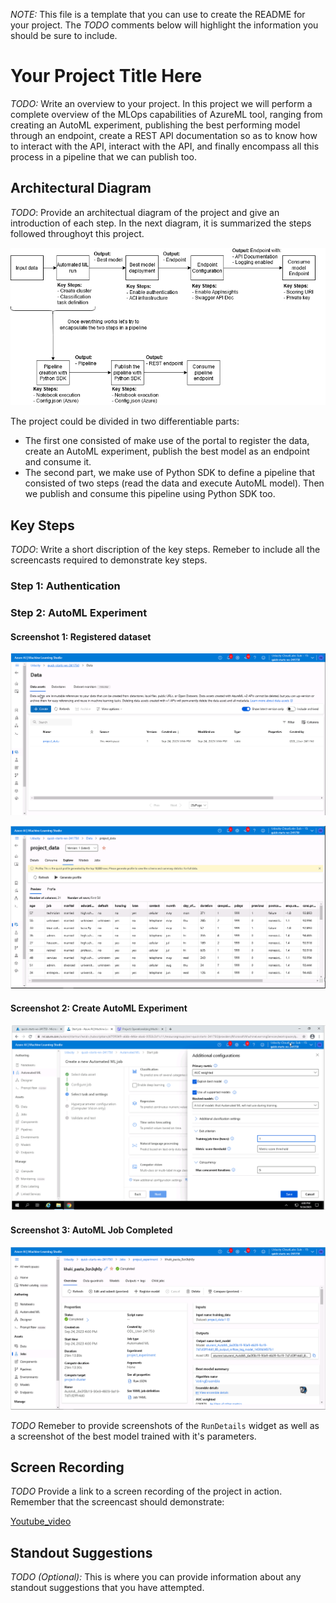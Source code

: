 *NOTE:* This file is a template that you can use to create the README for your project. The *TODO* comments below will highlight the information you should be sure to include.


# Your Project Title Here

*TODO:* Write an overview to your project.
In this project we will perform a complete overview of the MLOps capabilities of AzureML tool, ranging from creating an AutoML experiment, publishing the best performing model through an endpoint, create a REST API documentation so as to know how to interact with the API, interact with the API, and finally encompass all this process in a pipeline that we can publish too.

## Architectural Diagram
*TODO*: Provide an architectual diagram of the project and give an introduction of each step.
In the next diagram, it is summarized the steps followed throughoyt this project.

![Architectural-Diagram](./screenshots/Udacity_project2_architecture.png)

The project could be divided in two differentiable parts:

 - The first one consisted of make use of the portal to register the data, create an AutoML experiment, publish the best model as an endpoint and consume it.
 - The second part, we make use of Python SDK to define a pipeline that consisted of two steps (read the data and execute AutoML model). Then we publish and consume this pipeline using Python SDK too.



## Key Steps
*TODO*: Write a short discription of the key steps. Remeber to include all the screencasts required to demonstrate key steps. 

### Step 1: Authentication

### Step 2: AutoML Experiment

#### Screenshot 1: Registered dataset
![Dataset_v1](./screenshots/Registered_dataset_v1.PNG)

![Dataset_v2](./screenshots/Registered_dataset_v2.PNG)

#### Screenshot 2: Create AutoML Experiment

![AutoML_config](./screenshots/AutoML_config.PNG)

#### Screenshot 3: AutoML Job Completed

![AutoML_config](./screenshots/AutoML_run_Succesful.PNG)



*TODO* Remeber to provide screenshots of the `RunDetails` widget as well as a screenshot of the best model trained with it's parameters.

## Screen Recording
*TODO* Provide a link to a screen recording of the project in action. Remember that the screencast should demonstrate:

[Youtube_video](https://youtu.be/xIrkuYJ_aoI)

## Standout Suggestions
*TODO (Optional):* This is where you can provide information about any standout suggestions that you have attempted.
